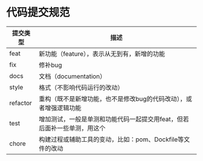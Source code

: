
​	





# 代码提交规范

| 提交类型 | 描述                                                         |
| -------- | ------------------------------------------------------------ |
| feat     | 新功能（feature），表示从无到有，新增的功能                  |
| fix      | 修补bug                                                      |
| docs     | 文档（documentation）                                        |
| style    | 格式（不影响代码运行的改动）                                 |
| refactor | 重构（既不是新增功能，也不是修改bug的代码改动），或者增强逻辑功能 |
| test     | 增加测试，一般是单测和功能代码一起提交用feat，但若后面补一些单测，用这个 |
| chore    | 构建过程或辅助工具的变动，比如：pom、Dockfile等文件的改动    |

